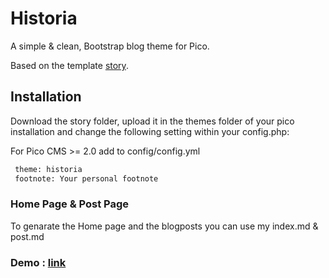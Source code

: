 # Historia
A simple & clean, Bootstrap blog theme for Pico.

Based on the template [story](https://github.com/BesrourMS/story).


## Installation
Download the story folder, upload it in the themes folder of your pico installation and change the following setting within your config.php:

For Pico CMS >= 2.0 add to config/config.yml
```sh
 theme: historia
 footnote: Your personal footnote
```

### Home Page & Post Page
To genarate the Home page and the blogposts you can use my index.md & post.md


### Demo : [link](https://blog.cr0ydon.com)
